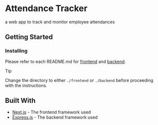 # Attendance Tracker

a web app to track and monitor employee attendances

## Getting Started

### Installing

Please refer to each README.md for [frontend](/frontend/README.md) and [backend](/backend/README.md).

> [!TIP]
> Change the directory to either `./frontend` or `./backend` before proceeding with the instructions.

## Built With

- [Next.js](https://nextjs.org/) - The frontend framework used
- [Express.js](https://expressjs.com/) - The backend framework used
